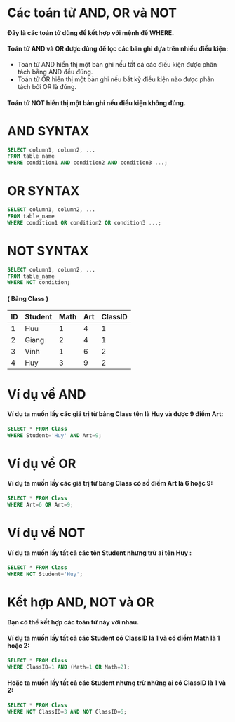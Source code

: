 # Các toán tử AND, OR và NOT
#### Đây là các toán tử dùng để kết hợp với mệnh đề WHERE.
#### Toán tử AND và OR được dùng để lọc các bản ghi dựa trên nhiều điều kiện:

- Toán tử AND hiển thị một bản ghi nếu tất cả các điều kiện được phân tách bằng AND đều đúng.
- Toán tử OR hiển thị một bản ghi nếu bất kỳ điều kiện nào được phân tách bởi OR là đúng.

#### Toán tử NOT hiển thị một bản ghi nếu điều kiện không đúng.

# AND SYNTAX 
```sql
SELECT column1, column2, ...
FROM table_name
WHERE condition1 AND condition2 AND condition3 ...;
```

# OR SYNTAX
```sql
SELECT column1, column2, ...
FROM table_name
WHERE condition1 OR condition2 OR condition3 ...;
```

# NOT SYNTAX
```sql
SELECT column1, column2, ...
FROM table_name
WHERE NOT condition;
```

#### ( Bảng Class )
|ID         | Student    | Math         | Art           |ClassID|
|-----------| -----------| -----------  | -----------   |-----------|
|   1       | Huu        |      1       |      4        |1|
| 2         | Giang      |      2       |      4        |1|
| 3         | Vinh       |      1       |      6        |2| 
| 4         | Huy        |      3       |      9        |2|

# Ví dụ về AND
#### Ví dụ ta muốn lấy các giá trị từ bảng Class tên là Huy và được 9 điểm Art:
```sql
SELECT * FROM Class
WHERE Student='Huy' AND Art=9;
```

# Ví dụ về OR
#### Ví dụ ta muốn lấy các giá trị từ bảng Class có số điểm Art là 6 hoặc 9:
```sql
SELECT * FROM Class
WHERE Art=6 OR Art=9;
```

# Ví dụ về NOT 
#### Ví dụ ta muốn lấy tất cả các tên Student nhưng trừ ai tên Huy :
```sql
SELECT * FROM Class
WHERE NOT Student='Huy';
```

# Kết hợp AND, NOT và OR
#### Bạn có thể kết hợp các toán tử này với nhau.
#### Ví dụ ta muốn lấy tất cả các Student có ClassID là 1 và có điểm Math là 1 hoặc 2:
```sql
SELECT * FROM Class
WHERE ClassID=1 AND (Math=1 OR Math=2);
```

#### Hoặc ta muốn lấy tất cả các Student nhưng trừ những ai có ClassID là 1 và 2:
```sql
SELECT * FROM Class
WHERE NOT ClassID=3 AND NOT ClassID=6;
```